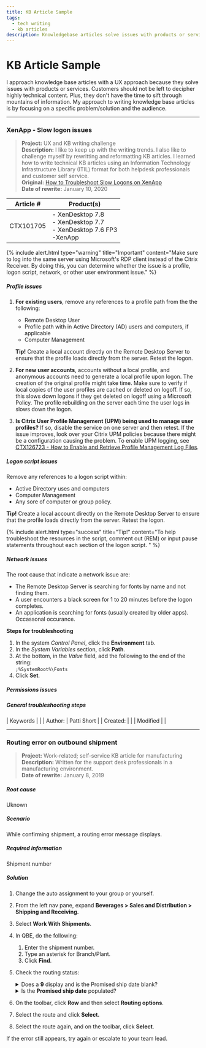```yaml
---
title: KB Article Sample
tags: 
  - tech writing
  - kb articles 
description: Knowledgebase articles solve issues with products or services. Customers should not be left to decipher highly technical content. Plus, they don't have the time to sift through mountains of information. My approach to writing knowledgebase articles is by focusing on a specific problem/solution and the audience. 
---
```


# KB Article Sample

I approach knowledge base articles with a UX approach because they solve issues with products or services. Customers should not be left to decipher highly technical content. Plus, they don't have the time to sift through mountains of information. My approach to writing knowledge base articles is by focusing on a specific problem/solution and the audience. 



<hr />

### XenApp - Slow logon issues

>**Project:**  UX and KB writing challenge  <br />
>**Description:**  I like to keep up with the writing trends.  I also like to challenge myself by rewritting and reformatting KB articles.  I learned how to write technical KB articles using an Information Technology Infrastructure Library (ITIL) format for both helpdesk professionals and customer self service.<br />
>**Original:** [How to Troubleshoot Slow Logons on XenApp](https://support.citrix.com/article/CTX101705)<br />
>**Date of rewrite:** January 10, 2020 

| Article # | Product(s) |
| --------- | ---------- |
| CTX101705 | - XenDesktop 7.8<br />- XenDesktop 7.7<br />- XenDesktop 7.6 FP3<br />-XenApp |

{% include alert.html type="warning" title="Important" content="Make sure to log into the same server using Microsoft's RDP client instead of the Citrix Receiver. By doing this, you can determine whether the issue is a profile, logon script, network, or other user environment issue." %}


##### Profile issues

1. **For existing users**, remove any references to a profile path from the the following:

   - Remote Desktop User 
   - Profile path with in Active Directory (AD) users and computers, if applicable
   - Computer Management

   **Tip!** Create a local account directly on the Remote Desktop Server to ensure that the profile loads directly from the server. Retest the logon.   
   

2. **For new user accounts**, accounts without a local profile, and anonymous accounts need to generate a local profile upon logon. The creation of the original profile might take time. Make sure to verify if local copies of the user profiles are cached or deleted on logoff.  If so, this slows down logons if they get deleted on logoff using a Microsoft Policy. The profile rebuilding on the server each time the user logs in slows down the logon. 

3. **Is Citrix User Profile Management (UPM) being used to manage user profiles?** If so, disable the service on one server and then retest.  If the issue improves, look over your Citrix UPM policies because there might be a configuration causing the problem.  To enable UPM logging, see [CTX126723 - How to Enable and Retrieve Profile Management Log Files](). 



##### Logon script issues

Remove any references to a logon script within:
   - Active Directory uses and computers
   - Computer Management
   - Any sore of computer or group policy.

   **Tip!** Create a local account directly on the Remote Desktop Server to ensure that the profile loads directly from the server. Retest the logon.

{% include alert.html type="success" title="Tip!" content="To help troubleshoot the resources in the script, comment out (REM) or input pause statements throughout each section of the logon script. " %}

##### Network issues

The root cause that indicate a network issue are:

- The Remote Desktop Server is searching for fonts by name and not finding them.
- A user encounters a black screen for 1 to 20 minutes before the logon completes. 
- An application is searching for fonts (usually created by older apps). Occassonal occurance.

**Steps for troubleshooting**<br />
1. In the system *Control Panel*, click the **Environment** tab.
2. In the *System Variables* section, click **Path**.
3. At the bottom, in the *Value* field, add the following to the end of the string:<br />
   `;%SystemRoot%\Fonts`
4. Click **Set**.

##### Permissions issues


##### General troubleshooting steps


| Keywords | |
| Author: | Patti Short |
| Created: |  |
| Modified | |

<hr />

### Routing error on outbound shipment

>**Project:** Work-related; self-service KB article for manufacturing<br>
>**Description:**  Written for the support desk professionals in a manufacturing environment.  <br>
>**Date of rewrite:** January 8, 2019 

##### Root cause
Uknown

##### Scenario
While confirming shipment, a routing error message displays.

##### Required information
Shipment number


##### Solution

1. Change the auto assignment to your group or yourself.
2. From the left nav pane, expand **Beverages \> Sales and Distribution \> Shipping and Receiving.**
3. Select **Work With Shipments**.
4. In QBE, do the following:
   1. Enter the shipment number.
   2. Type an asterisk for Branch/Plant. 
   3. Click **Find**.
5. Check the routing status:
   <details><summary>Does a <b>9</b> display and is the Promised ship date blank?</summary><p>
    <ol start="a">
    <li>To the left of the shipment, click the check box to select it. </li>
    <li>On the toolbar, click <b>Row</b> and then select <b>Routing options.</b><div class="note" style="padding: 3px 0px; margin: 6pt 0pt;background-color: yellow;"><b>Note.</b> If the <i>A detail rate was not found</i> error message displays, close the message.</div></li>
    <li>Very that the check box is still selected.</li>
    <li>On the toolbar, click <b>Select</b> and then click the <b>Dates/Times</b> tab.</li>
    <li>Re-enter the promised delivery date and time even if it's already populated.</li>
    <li>Click the <b>Recalculate promised ship date and time</b> check box to select it and click <b>OK</b>. <div class="note" style="padding: 3px 0px; margin: 6pt 0pt;background-color: yellow;"><b>Note.</b> If the <i>Promised ship date and time in past</i> message displays, click <b>OK</b>.</div></li>
    <li>You can proceed to step 6.</li>
    </ol>
   </p>
   </details>

    <details><summary>Is the <b>Promised ship date</b> populated?</summary><br><p>&nbsp;&nbsp;&nbsp;&nbsp;You can proceed to step 6.</p>
   </details>
6. On the toolbar, click <b>Row</b> and then select <b>Routing options</b>.
7. Select the route and click **Select.**
8. Select the route again, and on the toolbar, click **Select**.

If the error still appears, try again or escalate to your team lead.